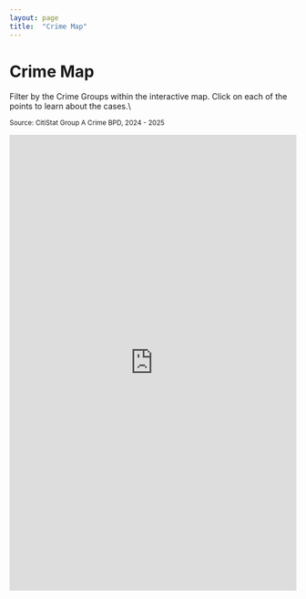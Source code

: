 ```yaml
---
layout: page
title:  "Crime Map"
---
```


# Crime Map
Filter by the Crime Groups within the interactive map. Click on each of the points to learn about the cases.\

<small>Source: CitiStat Group A Crime BPD, 2024 - 2025</small>

<iframe  
  src="https://baltimore.maps.arcgis.com/apps/instant/interactivelegend/index.html?appid=e8fbb737ea1b48b2af75d1836256beb7"  
  width="100%"  
  height="800"  
  frameborder="0"  
  allowfullscreen> 
</iframe>












